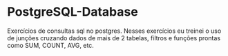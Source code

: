 # PostgreSQL-Database
Exercícios de consultas sql no postgres.
Nesses exercícios eu treinei o uso de junções cruzando dados de mais de 2 tabelas, filtros e funções prontas como SUM, COUNT, AVG, etc.
